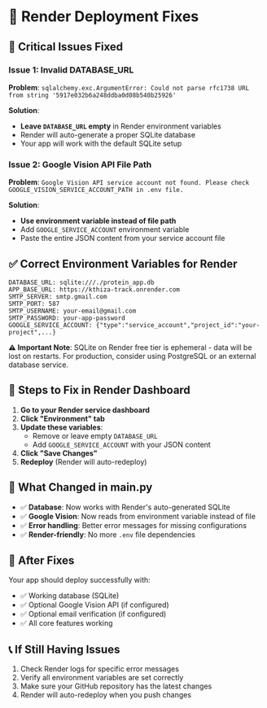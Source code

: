 # 🔧 Render Deployment Fixes

## 🚨 **Critical Issues Fixed**

### **Issue 1: Invalid DATABASE_URL**
**Problem**: `sqlalchemy.exc.ArgumentError: Could not parse rfc1738 URL from string '5917e032b6a248ddba0d08b540b25926'`

**Solution**: 
- **Leave `DATABASE_URL` empty** in Render environment variables
- Render will auto-generate a proper SQLite database
- Your app will work with the default SQLite setup

### **Issue 2: Google Vision API File Path**
**Problem**: `Google Vision API service account not found. Please check GOOGLE_VISION_SERVICE_ACCOUNT_PATH in .env file.`

**Solution**:
- **Use environment variable instead of file path**
- Add `GOOGLE_SERVICE_ACCOUNT` environment variable
- Paste the entire JSON content from your service account file

## ✅ **Correct Environment Variables for Render**

```
DATABASE_URL: sqlite:///./protein_app.db
APP_BASE_URL: https://kthiza-track.onrender.com
SMTP_SERVER: smtp.gmail.com
SMTP_PORT: 587
SMTP_USERNAME: your-email@gmail.com
SMTP_PASSWORD: your-app-password
GOOGLE_SERVICE_ACCOUNT: {"type":"service_account","project_id":"your-project",...}
```

**⚠️ Important Note**: SQLite on Render free tier is ephemeral - data will be lost on restarts. For production, consider using PostgreSQL or an external database service.

## 🔧 **Steps to Fix in Render Dashboard**

1. **Go to your Render service dashboard**
2. **Click "Environment" tab**
3. **Update these variables**:
   - Remove or leave empty `DATABASE_URL`
   - Add `GOOGLE_SERVICE_ACCOUNT` with your JSON content
4. **Click "Save Changes"**
5. **Redeploy** (Render will auto-redeploy)

## 🎯 **What Changed in main.py**

- ✅ **Database**: Now works with Render's auto-generated SQLite
- ✅ **Google Vision**: Now reads from environment variable instead of file
- ✅ **Error handling**: Better error messages for missing configurations
- ✅ **Render-friendly**: No more `.env` file dependencies

## 🚀 **After Fixes**

Your app should deploy successfully with:
- ✅ Working database (SQLite)
- ✅ Optional Google Vision API (if configured)
- ✅ Optional email verification (if configured)
- ✅ All core features working

## 📞 **If Still Having Issues**

1. Check Render logs for specific error messages
2. Verify all environment variables are set correctly
3. Make sure your GitHub repository has the latest changes
4. Render will auto-redeploy when you push changes
